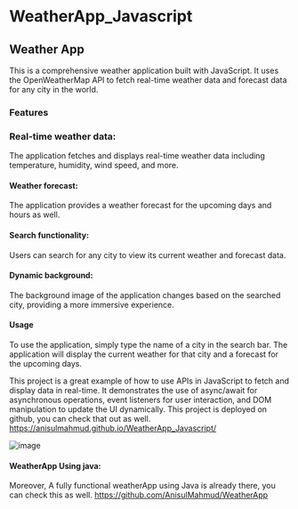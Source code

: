 # WeatherApp_Javascript

## Weather App
This is a comprehensive weather application built with JavaScript. It uses the OpenWeatherMap API to fetch real-time weather data and forecast data for any city in the world.

### Features
### Real-time weather data: 
The application fetches and displays real-time weather data including temperature, humidity, wind speed, and more.
#### Weather forecast: 
The application provides a weather forecast for the upcoming days and hours as well.
#### Search functionality: 
Users can search for any city to view its current weather and forecast data.
#### Dynamic background: 
The background image of the application changes based on the searched city, providing a more immersive experience.

#### Usage
To use the application, simply type the name of a city in the search bar. The application will display the current weather for that city and a forecast for the upcoming days.

This project is a great example of how to use APIs in JavaScript to fetch and display data in real-time. It demonstrates the use of async/await for asynchronous operations, event listeners for user interaction, and DOM manipulation to update the UI dynamically.
This project is deployed on github, you can check that out as well.
https://anisulmahmud.github.io/WeatherApp_Javascript/

![image](https://github.com/AnisulMahmud/WeatherApp_Javascript/assets/52384280/7ce24d64-e4c0-4ba6-860a-17a771d382b5)


#### WeatherApp Using java: 
Moreover, A fully functional weatherApp using Java is already there, you can check this as well. https://github.com/AnisulMahmud/WeatherApp
